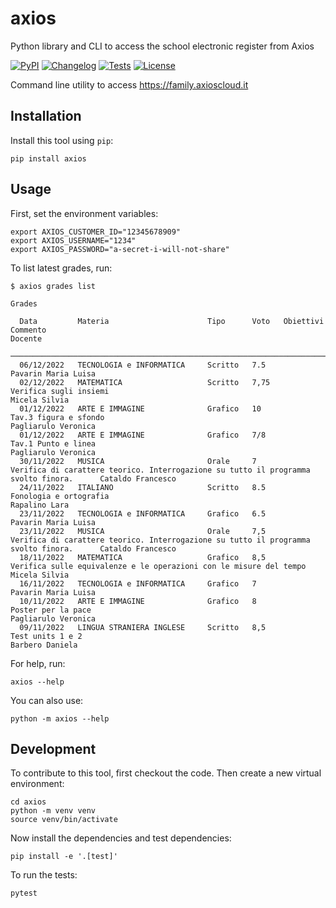# axios

Python library and CLI to access the school electronic register from Axios

[![PyPI](https://img.shields.io/pypi/v/axios.svg)](https://pypi.org/project/axios/)
[![Changelog](https://img.shields.io/github/v/release/zmoog/axios?include_prereleases&label=changelog)](https://github.com/zmoog/axios/releases)
[![Tests](https://github.com/zmoog/axios/workflows/Test/badge.svg)](https://github.com/zmoog/axios/actions?query=workflow%3ATest)
[![License](https://img.shields.io/badge/license-Apache%202.0-blue.svg)](https://github.com/zmoog/axios/blob/master/LICENSE)

Command line utility to access https://family.axioscloud.it

## Installation

Install this tool using `pip`:

    pip install axios

## Usage

First, set the environment variables:

    export AXIOS_CUSTOMER_ID="12345678909"
    export AXIOS_USERNAME="1234"
    export AXIOS_PASSWORD="a-secret-i-will-not-share"

To list latest grades, run:

    $ axios grades list
                                                                                            Grades

      Data         Materia                      Tipo      Voto   Obiettivi   Commento                                                                                Docente
     ────────────────────────────────────────────────────────────────────────────────────────────────────────────────────────────────────────────────────────────────────────────────────
      06/12/2022   TECNOLOGIA e INFORMATICA     Scritto   7.5                                                                                                        Pavarin Maria Luisa
      02/12/2022   MATEMATICA                   Scritto   7,75               Verifica sugli insiemi                                                                  Micela Silvia
      01/12/2022   ARTE E IMMAGINE              Grafico   10                 Tav.3 figura e sfondo                                                                   Pagliarulo Veronica
      01/12/2022   ARTE E IMMAGINE              Grafico   7/8                Tav.1 Punto e linea                                                                     Pagliarulo Veronica
      30/11/2022   MUSICA                       Orale     7                  Verifica di carattere teorico. Interrogazione su tutto il programma svolto finora.      Cataldo Francesco
      24/11/2022   ITALIANO                     Scritto   8.5                Fonologia e ortografia                                                                  Rapalino Lara
      23/11/2022   TECNOLOGIA e INFORMATICA     Grafico   6.5                                                                                                        Pavarin Maria Luisa
      23/11/2022   MUSICA                       Orale     7,5                Verifica di carattere teorico. Interrogazione su tutto il programma svolto finora.      Cataldo Francesco
      18/11/2022   MATEMATICA                   Grafico   8,5                Verifica sulle equivalenze e le operazioni con le misure del tempo                      Micela Silvia
      16/11/2022   TECNOLOGIA e INFORMATICA     Grafico   7                                                                                                          Pavarin Maria Luisa
      10/11/2022   ARTE E IMMAGINE              Grafico   8                  Poster per la pace                                                                      Pagliarulo Veronica
      09/11/2022   LINGUA STRANIERA INGLESE     Scritto   8,5                Test units 1 e 2                                                                        Barbero Daniela

For help, run:

    axios --help

You can also use:

    python -m axios --help

## Development

To contribute to this tool, first checkout the code. Then create a new virtual environment:

    cd axios
    python -m venv venv
    source venv/bin/activate

Now install the dependencies and test dependencies:

    pip install -e '.[test]'

To run the tests:

    pytest
